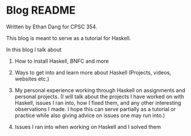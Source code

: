 # Blog README
Written by Ethan Dang for CPSC 354.

This blog is meant to serve as a tutorial for Haskell. 

In this blog I talk about

1. How to install Haskell, BNFC and more

2. Ways to get into and learn more about Haskell (Projects, videos, websites etc.)

3. My personal experience working through Haskell on assignments and personal projects. (I will talk about the projects I have worked on with Haskell, issues I ran into, how I fixed them, and any other interesting observations I made. I hope this can serve partially as a tutorial or practice while also giving advice on issues one may run into.)

4. Issues I ran into when working on Haskell and I solved them
